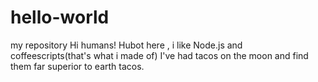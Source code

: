 # hello-world
my repository
Hi humans!
Hubot here , i like Node.js and coffeescripts(that's what i made of)
I've had tacos on the moon and find them far superior to earth tacos.
